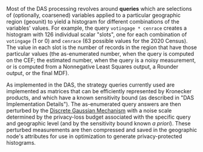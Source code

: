 Most of the DAS processing revolves around **queries** which are
selections of (optionally, coarsened) variables applied to a
particular geographic region (geounit) to yield a histogram for
different combinations of the variables' values. For example, the
query `votingage * cenrace` creates a histogram with 126 individual
scalar "slots", one for each combination of `votingage` (1 or 0) and
`cenrace` (63 possible values for the 2020 Census). The value in each
slot is the number of records in the region that have those particular
values (the as-enumerated number, when the query is computed on the
CEF; the estimated number, when the query is a noisy measurement, or
is computed from a Nonnegative Least Squares output, a Rounder output,
or the final MDF).

As implemented in the DAS, the strategy queries currently used are
implemented as matrices that can be efficiently represented by
Kronecker products, and which have a known sensitivity bound (as
described in "DAS Implementation Details"). The as-enumerated query
answers are then perturbed by the
[Discrete Gaussian Mechanism](https://arxiv.org/abs/2004.00010) with
a noise scale determined by the privacy-loss budget associated with
the specific query and geographic level (and by the sensitivity bound
known *a priori*). These perturbed measurements are then compressed and
saved in the geographic node's attributes for use in optimization to
generate privacy-protected histograms.
